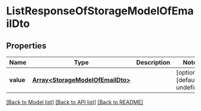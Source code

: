 # ListResponseOfStorageModelOfEmailDto

## Properties
Name | Type | Description | Notes
------------ | ------------- | ------------- | -------------
**value** | [**Array&lt;StorageModelOfEmailDto&gt;**](StorageModelOfEmailDto.md) |  | [optional] [default to undefined]



[[Back to Model list]](README.md#documentation-for-models) [[Back to API list]](README.md#documentation-for-api-endpoints) [[Back to README]](README.md)
